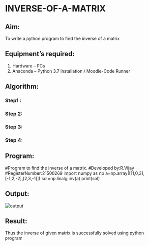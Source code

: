 # INVERSE-OF-A-MATRIX
## Aim:
To write a python program to find the inverse of a matrix
## Equipment’s required:
1. 	Hardware – PCs
2. 	Anaconda – Python 3.7 Installation / Moodle-Code Runner
## Algorithm:
### Step1 : 
### Step 2: 
### Step 3: 
### Step 4: 

## Program:
#Program to find the inverse of a matrix.
#Developed by:R.Vijay
#RegisterNumber:21500269
import numpy as np
a=np.array([[1,0,3],[-1,2,-2],[2,3,-1]])
sol=np.linalg.inv(a)
print(sol)
## Output:
![output]()
## Result:
Thus the inverse of given matrix is successfully solved using python program

